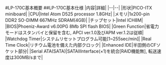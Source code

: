 #LP-170C基本概要
##LP-170C基本仕様
|内容|詳細|
|--|--|
|形状|PICO-ITX miniboard|
|CPU|Intel Atom D525 processor 1.8GHz|
|メモリ|1x200-pin DDR2 SO-DIMM 667MHz SDRAM(4GB)|
|チップセット|Intel ICH8M|
|BIOS|Phoeniz-Award v6.00PG 8Mb SPI flash BIOS|
|Green Function|省電力モードはスタンバイと保留を含む, APCI ver.1.0及びAPM ver.1.2は従順|
|Watchdog Timer|システムリセットプログラム可能\[1~255sec/min\]|
|Real Time Clock|リチウム電池を備えた内部クロック|
|Enhanced IDE|半田側のCFソケット部分|
|Serial ATA(SATA)|SATAIIInterface(×1)を統合\[RAID機能無\], 転送速度は300MB/sまで|


